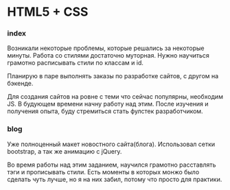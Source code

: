  # HTML5 + CSS

### index

Возникали некоторые проблемы, которые решались за некоторые минуты.
Работа со стилями достаточно муторная. Нужно научиться грамотно расписывать стили по классам и id.

Планирую в паре выполнять заказы по разработке сайтов, с другом на бэкенде.

Для создания сайтов на ровне с теми что сейчас популярны, необходим JS.
В будующем времени начну работу над этим. 
После изучения и получения опыта, буду стремиться стать фулстек разработчиком.

### blog

Уже полноценный макет новостного сайта(блога).
Использовал сетки bootstrap, а так же анимацию с jQuery.

Во время работы над этим заданием, научился грамотно расставлять тэги и прописывать стили.
Есть моменты в которых монжо было сделать чуть лучше, но я на них забил, потому что просто для практики.

